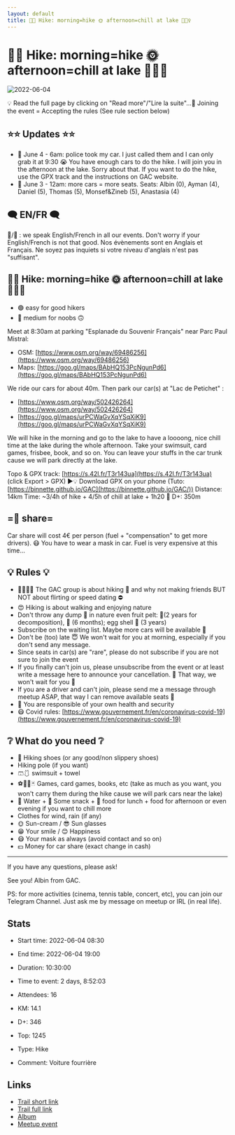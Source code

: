 ```yaml
---
layout: default
title: 🥾🔵 Hike: morning=hike 🌞 afternoon=chill at lake 🥵🏊‍♀️
---
```


# 🥾🔵 Hike: morning=hike 🌞 afternoon=chill at lake 🥵🏊‍♀️

![2022-06-04](/Stats/img/orig/2022-06-04.jpg)

💡 Read the full page by clicking on "Read more"/"Lire la suite"...💜
Joining the event = Accepting the rules (See rule section below)

## ⭐⭐ Updates ⭐⭐
* 📅 June 4 - 6am: police took my car. I just called them and I can only grab it at 9:30 😭 You have enough cars to do the hike. I will join you in the afternoon at the lake. Sorry about that. If you want to do the hike, use the GPX track and the instructions on GAC website.
* 📅 June 3 - 12am: more cars = more seats. Seats: Albin (0), Ayman (4), Daniel (5), Thomas (5), Monsef&Zineb (5), Anastasia (4)

## 🗨️ EN/FR 🗨️
🦅/🐓 : we speak English/French in all our events. Don't worry if your English/French is not that good. Nos évènements sont en Anglais et Français. Ne soyez pas inquiets si votre niveau d'anglais n'est pas "suffisant".

## 🥾🔵 Hike: morning=hike 🌞 afternoon=chill at lake 🥵🏊‍♀️

* 🟢 easy for good hikers
* 🔵 medium for noobs 🙃

Meet at 8:30am at parking "Esplanade du Souvenir Français" near Parc Paul Mistral:

* OSM: [https://www.osm.org/way/69486256](https://www.osm.org/way/69486256)
* Maps: [https://goo.gl/maps/BAbHQ153PcNgunPd6](https://goo.gl/maps/BAbHQ153PcNgunPd6)

We ride our cars for about 40m. Then park our car(s) at "Lac de Petichet" :

* [https://www.osm.org/way/502426264](https://www.osm.org/way/502426264)
* [https://goo.gl/maps/urPCWaGvXqYSqXiK9](https://goo.gl/maps/urPCWaGvXqYSqXiK9)

We will hike in the morning and go to the lake to have a loooong, nice chill time at the lake during the whole afternoon. Take your swimsuit, card games, frisbee, book, and so on. You can leave your stuffs in the car trunk cause we will park directly at the lake.

Topo & GPX track: [https://s.42l.fr/T3r143ua](https://s.42l.fr/T3r143ua) (click Export > GPX)
▶💡 Download GPX on your phone (Tuto: [https://binnette.github.io/GAC](https://binnette.github.io/GAC/))
Distance: 14km
Time: \~3/4h of hike + 4/5h of chill at lake + 1h20 🚗
D+: 350m

## =🚗 share=
Car share will cost 4€ per person (fuel + "compensation" to get more drivers). 😷 You have to wear a mask in car. Fuel is very expensive at this time...

## 💡 Rules 💡

* 🚶‍♀️🚶‍♂️ The GAC group is about hiking 🥾 and why not making friends BUT NOT about flirting or speed dating ⛔
* 😍 Hiking is about walking and enjoying nature
* Don't throw any dump 🚮 in nature even fruit pelt: 🍌(2 years for decomposition), 🍊 (6 months); egg shell 🥚 (3 years)
* Subscribe on the waiting list. Maybe more cars will be available 🚗
* Don't be (too) late 😇 We won't wait for you at morning, especially if you don't send any message.
* Since seats in car(s) are "rare", please do not subscribe if you are not sure to join the event
* If you finally can't join us, please unsubscribe from the event or at least write a message here to announce your cancellation. 💜 That way, we won't wait for you 💜
* If you are a driver and can't join, please send me a message through meetup ASAP, that way I can remove available seats 🚗
* 💟 You are responsible of your own health and security
* 😷 Covid rules: [https://www.gouvernement.fr/en/coronavirus-covid-19](https://www.gouvernement.fr/en/coronavirus-covid-19)

## ❔ What do you need ❔

* 🥾 Hiking shoes (or any good/non slippery shoes)
* Hiking pole (if you want)
* 🩳🩱 swimsuit + towel
* ⚽🏐🎲🃏 Games, card games, books, etc (take as much as you want, you won't carry them during the hike cause we will park cars near the lake)
* 🧃 Water + 🍫 Some snack + 🥗 food for lunch + food for afternoon or even evening if you want to chill more
* Clothes for wind, rain (if any)
* 🌞 Sun-cream / 😎 Sun glasses
* 😁 Your smile / 😊 Happiness
* 😷 Your mask as always (avoid contact and so on)
* 💵 Money for car share (exact change in cash)

***

If you have any questions, please ask!

See you! Albin from GAC.

PS: for more activities (cinema, tennis table, concert, etc), you can join our Telegram Channel. Just ask me by message on meetup or IRL (in real life).

## Stats

- Start time: 2022-06-04 08:30
- End time: 2022-06-04 19:00
- Duration: 10:30:00
- Time to event: 2 days, 8:52:03
- Attendees: 16

- KM: 14.1
- D+: 346
- Top: 1245
- Type: Hike
- Comment: Voiture fourrière

## Links

- [Trail short link](https://s.42l.fr/T3r143ua)
- [Trail full link]()
- [Album](https://binnette.github.io/GacImg2022/2022-06-04-🥾🔵-Hike-morning=hike-🌞-afternoon=chill-at-lake-🥵🏊‍♀️.html)
- [Meetup event](https://www.meetup.com/grenoble-adventure-club-english-french/events/286293563/)
